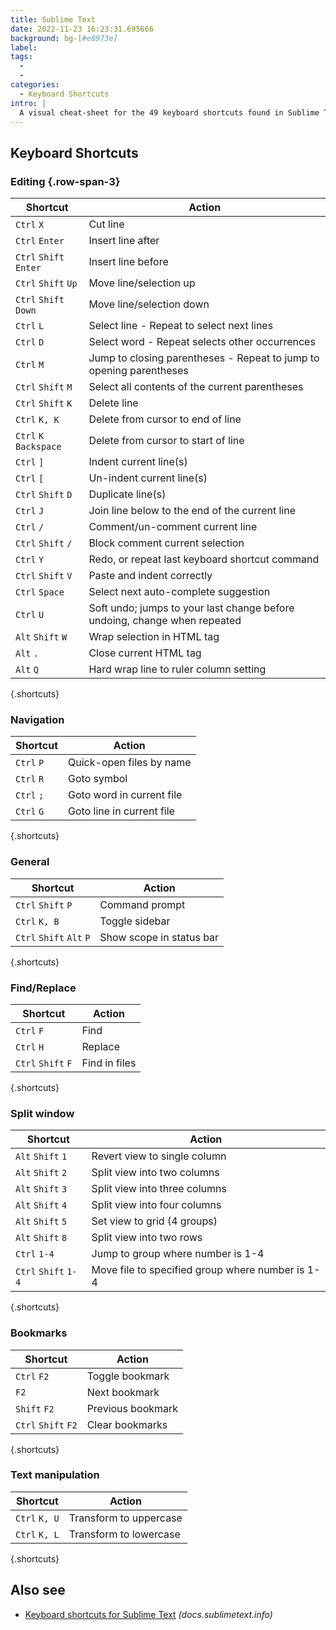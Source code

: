 ```yaml
---
title: Sublime Text
date: 2022-11-23 16:23:31.695666
background: bg-[#e8973e]
label:
tags:
  -
  -
categories:
  - Keyboard Shortcuts
intro: |
  A visual cheat-sheet for the 49 keyboard shortcuts found in Sublime Text
---
```


## Keyboard Shortcuts

### Editing {.row-span-3}

| Shortcut               | Action                                                                    |
| ---------------------- | ------------------------------------------------------------------------- |
| `Ctrl` `X`             | Cut line                                                                  |
| `Ctrl` `Enter`         | Insert line after                                                         |
| `Ctrl` `Shift` `Enter` | Insert line before                                                        |
| `Ctrl` `Shift` `Up`    | Move line/selection up                                                    |
| `Ctrl` `Shift` `Down`  | Move line/selection down                                                  |
| `Ctrl` `L`             | Select line - Repeat to select next lines                                 |
| `Ctrl` `D`             | Select word - Repeat selects other occurrences                            |
| `Ctrl` `M`             | Jump to closing parentheses - Repeat to jump to opening parentheses       |
| `Ctrl` `Shift` `M`     | Select all contents of the current parentheses                            |
| `Ctrl` `Shift` `K`     | Delete line                                                               |
| `Ctrl` `K, K`          | Delete from cursor to end of line                                         |
| `Ctrl` `K` `Backspace` | Delete from cursor to start of line                                       |
| `Ctrl` `]`             | Indent current line(s)                                                    |
| `Ctrl` `[`             | Un-indent current line(s)                                                 |
| `Ctrl` `Shift` `D`     | Duplicate line(s)                                                         |
| `Ctrl` `J`             | Join line below to the end of the current line                            |
| `Ctrl` `/`             | Comment/un-comment current line                                           |
| `Ctrl` `Shift` `/`     | Block comment current selection                                           |
| `Ctrl` `Y`             | Redo, or repeat last keyboard shortcut command                            |
| `Ctrl` `Shift` `V`     | Paste and indent correctly                                                |
| `Ctrl` `Space`         | Select next auto-complete suggestion                                      |
| `Ctrl` `U`             | Soft undo; jumps to your last change before undoing, change when repeated |
| `Alt` `Shift` `W`      | Wrap selection in HTML tag                                                |
| `Alt` `.`              | Close current HTML tag                                                    |
| `Alt` `Q`              | Hard wrap line to ruler column setting                                    |

{.shortcuts}

### Navigation

| Shortcut   | Action                    |
| ---------- | ------------------------- |
| `Ctrl` `P` | Quick-open files by name  |
| `Ctrl` `R` | Goto symbol               |
| `Ctrl` `;` | Goto word in current file |
| `Ctrl` `G` | Goto line in current file |

{.shortcuts}

### General

| Shortcut                 | Action                   |
| ------------------------ | ------------------------ |
| `Ctrl` `Shift` `P`       | Command prompt           |
| `Ctrl` `K, B`            | Toggle sidebar           |
| `Ctrl` `Shift` `Alt` `P` | Show scope in status bar |

{.shortcuts}

### Find/Replace

| Shortcut           | Action        |
| ------------------ | ------------- |
| `Ctrl` `F`         | Find          |
| `Ctrl` `H`         | Replace       |
| `Ctrl` `Shift` `F` | Find in files |

{.shortcuts}

### Split window

| Shortcut             | Action                                           |
| -------------------- | ------------------------------------------------ |
| `Alt` `Shift` `1`    | Revert view to single column                     |
| `Alt` `Shift` `2`    | Split view into two columns                      |
| `Alt` `Shift` `3`    | Split view into three columns                    |
| `Alt` `Shift` `4`    | Split view into four columns                     |
| `Alt` `Shift` `5`    | Set view to grid (4 groups)                      |
| `Alt` `Shift` `8`    | Split view into two rows                         |
| `Ctrl` `1-4`         | Jump to group where number is 1-4                |
| `Ctrl` `Shift` `1-4` | Move file to specified group where number is 1-4 |

{.shortcuts}

### Bookmarks

| Shortcut            | Action            |
| ------------------- | ----------------- |
| `Ctrl` `F2`         | Toggle bookmark   |
| `F2`                | Next bookmark     |
| `Shift` `F2`        | Previous bookmark |
| `Ctrl` `Shift` `F2` | Clear bookmarks   |

{.shortcuts}

### Text manipulation

| Shortcut      | Action                 |
| ------------- | ---------------------- |
| `Ctrl` `K, U` | Transform to uppercase |
| `Ctrl` `K, L` | Transform to lowercase |

{.shortcuts}

## Also see

- [Keyboard shortcuts for Sublime Text](http://docs.sublimetext.info/en/latest/reference/keyboard_shortcuts_win.html)
  _(docs.sublimetext.info)_
